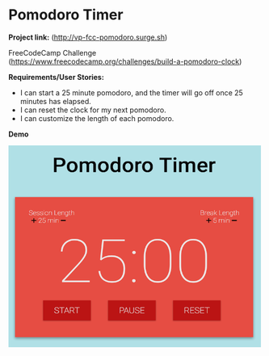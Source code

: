 # Pomodoro Timer

**Project link:** (http://vp-fcc-pomodoro.surge.sh)

FreeCodeCamp Challenge (https://www.freecodecamp.org/challenges/build-a-pomodoro-clock)

**Requirements/User Stories:**

* I can start a 25 minute pomodoro, and the timer will go off once 25 minutes has elapsed.
* I can reset the clock for my next pomodoro.
* I can customize the length of each pomodoro.

**Demo**

<img src="./pomodoro_demo.png" width="500" height="400">
